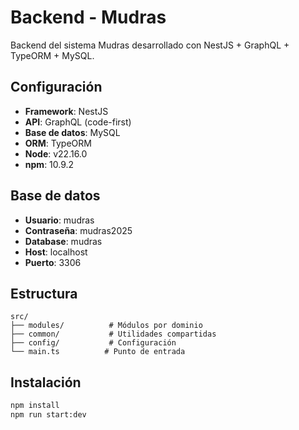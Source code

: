 # Backend - Mudras

Backend del sistema Mudras desarrollado con NestJS + GraphQL + TypeORM + MySQL.

## Configuración

- **Framework**: NestJS
- **API**: GraphQL (code-first)
- **Base de datos**: MySQL
- **ORM**: TypeORM
- **Node**: v22.16.0
- **npm**: 10.9.2

## Base de datos

- **Usuario**: mudras
- **Contraseña**: mudras2025
- **Database**: mudras
- **Host**: localhost
- **Puerto**: 3306

## Estructura

```
src/
├── modules/          # Módulos por dominio
├── common/           # Utilidades compartidas
├── config/           # Configuración
└── main.ts          # Punto de entrada
```

## Instalación

```bash
npm install
npm run start:dev
```
